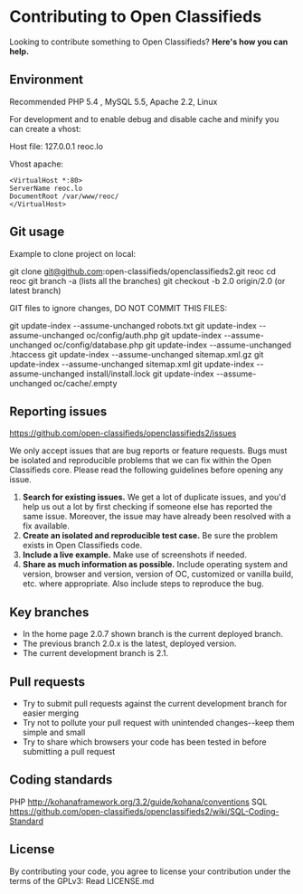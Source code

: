 # Contributing to Open Classifieds

Looking to contribute something to Open Classifieds? **Here's how you can help.**

## Environment
Recommended PHP 5.4 , MySQL 5.5, Apache 2.2, Linux

For development and to enable debug and disable cache and minify you can create a vhost:

Host file:
127.0.0.1   reoc.lo

Vhost apache:
```
<VirtualHost *:80>
ServerName reoc.lo
DocumentRoot /var/www/reoc/
</VirtualHost>
````

## Git usage
Example to clone project on local:

git clone git@github.com:open-classifieds/openclassifieds2.git reoc
cd reoc
git branch -a (lists all the branches)
git checkout -b 2.0 origin/2.0 (or latest branch)


GIT files to ignore changes, DO NOT COMMIT THIS FILES:

git update-index --assume-unchanged robots.txt
git update-index --assume-unchanged oc/config/auth.php
git update-index --assume-unchanged oc/config/database.php
git update-index --assume-unchanged .htaccess
git update-index --assume-unchanged sitemap.xml.gz
git update-index --assume-unchanged sitemap.xml
git update-index --assume-unchanged install/install.lock
git update-index --assume-unchanged oc/cache/.empty

## Reporting issues

https://github.com/open-classifieds/openclassifieds2/issues

We only accept issues that are bug reports or feature requests. Bugs must be isolated and reproducible problems that we can fix within the Open Classifieds core. Please read the following guidelines before opening any issue.

1. **Search for existing issues.** We get a lot of duplicate issues, and you'd help us out a lot by first checking if someone else has reported the same issue. Moreover, the issue may have already been resolved with a fix available.
2. **Create an isolated and reproducible test case.** Be sure the problem exists in Open Classifieds code.
3. **Include a live example.** Make use of screenshots if needed.
4. **Share as much information as possible.** Include operating system and version, browser and version, version of OC, customized or vanilla build, etc. where appropriate. Also include steps to reproduce the bug.



## Key branches

- In the home page 2.0.7 shown branch is the current deployed branch.
- The previous branch 2.0.x is the latest, deployed version.
- The current development branch is 2.1.


## Pull requests

- Try to submit pull requests against the current development branch for easier merging
- Try not to pollute your pull request with unintended changes--keep them simple and small
- Try to share which browsers your code has been tested in before submitting a pull request



## Coding standards

PHP http://kohanaframework.org/3.2/guide/kohana/conventions
SQL https://github.com/open-classifieds/openclassifieds2/wiki/SQL-Coding-Standard

## License

By contributing your code, you agree to license your contribution under the terms of the GPLv3: Read LICENSE.md

